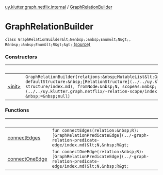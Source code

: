 [uy.klutter.graph.netflix.internal](../index.md) / [GraphRelationBuilder](.)


# GraphRelationBuilder
`class GraphRelationBuilder&lt;N&nbsp;:&nbsp;Enum&lt;N&gt;, R&nbsp;:&nbsp;Enum&lt;R&gt;&gt;` [(source)](https://github.com/kohesive/klutter/blob/master/netflix-graph-jdk6/src/main/kotlin/uy/klutter/graph/netflix/internal/Schema.kt#L75)



### Constructors

|&nbsp;|&nbsp;|
|---|---|
| [&lt;init&gt;](-init-.md) | `GraphRelationBuilder(relations:&nbsp;MutableList&lt;GraphRelationBuilder&lt;N,&nbsp;R&gt;&gt;, defaultStructure:&nbsp;[RelationStructure](../../uy.klutter.graph.netflix/-relation-structure/index.md), fromNode:&nbsp;N, scopeAs:&nbsp;[RelationScope](../../uy.klutter.graph.netflix/-relation-scope/index.md), modelScopeName:&nbsp;String?&nbsp;=&nbsp;null)` |

### Functions

|&nbsp;|&nbsp;|
|---|---|
| [connectEdges](connect-edges.md) | `fun connectEdges(relation:&nbsp;R): [GraphRelationPredicateEdge](../-graph-relation-predicate-edge/index.md)&lt;N,&nbsp;R&gt;` |
| [connectOneEdge](connect-one-edge.md) | `fun connectOneEdge(relation:&nbsp;R): [GraphRelationPredicateEdge](../-graph-relation-predicate-edge/index.md)&lt;N,&nbsp;R&gt;` |
